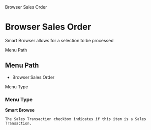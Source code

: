 
Browser Sales Order
# Browser Sales Order


Smart Browser allows for a selection to be processed

Menu Path
## Menu Path



- Browser Sales Order

Menu Type
### Menu Type

**Smart Browse**

```
The Sales Transaction checkbox indicates if this item is a Sales Transaction.
```
